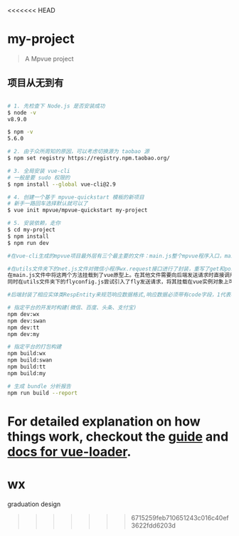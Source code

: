 <<<<<<< HEAD
# my-project

> A Mpvue project

## 项目从无到有

``` bash

# 1. 先检查下 Node.js 是否安装成功
$ node -v
v8.9.0

$ npm -v
5.6.0

# 2. 由于众所周知的原因，可以考虑切换源为 taobao 源
$ npm set registry https://registry.npm.taobao.org/

# 3. 全局安装 vue-cli
# 一般是要 sudo 权限的
$ npm install --global vue-cli@2.9

# 4. 创建一个基于 mpvue-quickstart 模板的新项目
# 新手一路回车选择默认就可以了
$ vue init mpvue/mpvue-quickstart my-project

# 5. 安装依赖，走你
$ cd my-project
$ npm install
$ npm run dev

#在vue-cli生成的mpvue项目最外层有三个最主要的文件：main.js整个mpvue程序入口，main.json配置小程序，App.vue整个项目页面入口和最顶层的组件。然后在src文件夹下的Page文件夹下创建需要的页面文件夹并在其中创建两个文件，一个是.vue文件作为页面模板，一个是.js文件作为页面组件配置。运行npm run dev命令mpvue就会将他们解析为跟小程序对应的wxml，wxss，js，json文件放到dist文件夹下。用微信开发者工具打开项目根目录就可以看到小程序端界面。

#在utils文件夹下的net.js文件对微信小程序wx.request接口进行了封装，重写了get和post方法。设置了基地址为localhost：127.0.0.1:8090。真机调试时需要修改基地址的ip为正在使用的IP地址。注意，在这里遇到一个问题，真机调试必须手机和电脑在同一个局域网下但是测试机不能是提供网络环境的主机。
在main.js文件中将这两个方法挂载到了vue原型上。在其他文件需要向后端发送请求时直接调用this.$net.get()或者this.$net.post()就可以了。本地运行在8090端口的后端项目就可以收到请求了。在controller中对视图进行匹配处理，进一步根据对应的Mapper发送sql语句，返回相应数据。
同时在utils文件夹下的flyconfig.js尝试引入了fly发送请求，将其挂载在vue实例对象上可以用this.$fly。但是它不如小程序原生的请求封装了loading，并且在并发请求返回数据的绑定时出现问题，拿到了返回数据却无法绑定到页面。

#后端封装了相应实体类RespEntity来规范响应数据格式,响应数据必须带有code字段，1代表响应成功，0代表响应失败。msg字段，响应信息。data字段，响应数据。由于每一次响应都要创建一个RespEntity响应实体类对象非常麻烦，所以封装了一个响应工具类RespUtil调用它来简单设置响应实体类中的成员信息。

# 指定平台的开发时构建(微信、百度、头条、支付宝)
npm dev:wx
npm dev:swan
npm dev:tt
npm dev:my

# 指定平台的打包构建
npm build:wx
npm build:swan
npm build:tt
npm build:my

# 生成 bundle 分析报告
npm run build --report
```

For detailed explanation on how things work, checkout the [guide](http://vuejs-templates.github.io/webpack/) and [docs for vue-loader](http://vuejs.github.io/vue-loader).
=======
# wx
graduation design
>>>>>>> 6715259feb710651243c016c40ef3622fdd6203d
